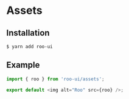 # Assets

<!-- STORY -->

## Installation

```shell
$ yarn add roo-ui
```

## Example

```js
import { roo } from 'roo-ui/assets';

export default <img alt="Roo" src={roo} />;
```
